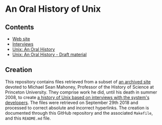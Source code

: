 # An Oral History of Unix

## Contents
* [Web site](https://dspinellis.github.io/oral-history-of-unix/index.html)
* [Interviews](https://dspinellis.github.io/oral-history-of-unix/Mahoney/unixhistory.htm)
* [Unix: An Oral History](https://dspinellis.github.io/oral-history-of-unix/frs122/unixhist/finalhis.htm)
* [Unix: An Oral History - Draft material](https://dspinellis.github.io/oral-history-of-unix/frs122/unixhist/oralhistory.htm)

## Creation
This repository contains files retrieved from a subset of
[an archived site](https://www.princeton.edu/~hos/Mahoney/)
devoted to Michael Sean Mahoney, Professor of the History of Science at
Princeton University.
They comprise work he did, until his death in summer 2008, to create
[a history of Unix based on interviews with the system's developers](https://www.princeton.edu/~hos/Mahoney/unixhistory.htm).
The files were retrieved on September 29th 2018 and processed to correct
absolute and incorrect hyperlinks.
The creation is documented through this GitHub repository and
the associated `Makefile`, and this `README.md` file.
